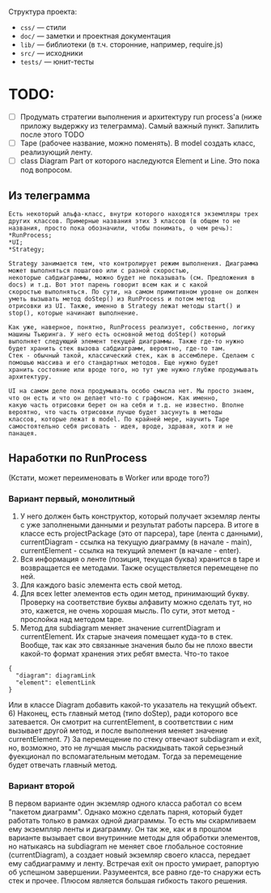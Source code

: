 Структура проекта:

- `css/` — стили
- `doc/` — заметки и проектная документация
- `lib/` — библиотеки (в т.ч. сторонние, например, require.js)
- `src/` — исходники
- `tests/` — юнит-тесты


# TODO:

- [ ] Продумать стратегии выполнения и архитектуру run process'а (ниже приложу выдержку из телеграмма). Самый важный пункт. Запилить после этого TODO
- [ ] Tape (рабочее название, можно поменять). В model создать класс, реализующий ленту.
- [ ] class Diagram Part от которого наследуются Element и Line. Это пока под вопросом.

## Из телеграмма

```
Есть некоторый альфа-класс, внутри которого находятся экземпляры трех 
других классов. Примерные названия этих 3 классов (в общем то не 
названия, просто пока обозначили, чтобы понимать, о чем речь): 
*RunProcess;
*UI;
*Strategy;

Strategy занимается тем, что контролирует режим выполнения. Диаграмма может выполняться пошагово или с разной скоростью,
некоторые сабдиаграммы, можно будет не показывать (см. Предложения в docs) и т.д. Вот этот парень говорит всем как и с какой
скоростью выполняться. По сути, на самом примитивном уровне он должен уметь вызывать метод doStep() из RunProcess и потом метод
отрисовки из UI. Также, именно в Strategy лежат методы start() и stop(), которые начинают выполнение.

Как уже, наверное, понятно, RunProcess реализует, собственно, логику машины Тьюринга. У него есть основной метод doStep() который
выполняет следующий элемент текущей диаграммы. Также где-то нужно будет хранить стек вызова сабдиаграмм, вероятно, где-то там.
Стек - обычный такой, классический стек, как в ассемблере. Сделаем с помошью массива и его стандартных методов. Еще нужно будет
хранить состояние или вроде того, но тут уже нужно глубже продумывать архитектуру.

UI на самом деле пока продумывать особо смысла нет. Мы просто знаем, что он есть и что он делает что-то с графоном. Как именно,
какую часть отрисовки берет он на себя и т.д. не известно. Вполне вероятно, что часть отрисовки лучше будет засунуть в методы
классов, которые лежат в model. По крайней мере, научить Tape самостоятельно себя рисовать - идея, вроде, здравая, хотя и не
панацея.
```

## Наработки по RunProcess
(Кстати, может переименовать в Worker или вроде того?)
### Вариант первый, монолитный
1) У него должен быть конструктор, который получает экземляр ленты с уже заполнеными данными и результат работы парсера.
  В итоге в классе есть projectPackage (это от парсера), tape (лента с данными), currentDiagram - ссылка на текущую диаграмму
  (в начале - main), currentElement - ссылка на текущий элемент (в начале - enter).
2) Вся информация о ленте (позиция, текущая буква) хранится в tape и возвращается ее методами.
 Также осуществляется перемещене по ней.
3) Для каждого basic элемента есть свой метод.
4) Для всех letter элементов есть один метод, принимающий букву. Проверку на соответствие буквы алфавиту можно сделать тут, 
 но это, кажется, не очень хорошая мысль. По сути, этот метод - прослойка над методом tape.
5) Метод для subdiagram меняет значение currentDiagram и currentElement. Их старые значеия помещает куда-то в стек.
  Вообще, так как это связанные значения было бы не плохо ввести какой-то формат хранения этих ребят вместа. Что-то такое
  ```
  {
    "diagram": diagramLink
    "element": elementLink
  }
  ```
  Или в классе Diagram добавить какой-то указатель на текущий объект.
6) Наконец, есть главный метод (типо doStep), ради которого все затевается. Он смотрит на currentElement, в соответствии с ним
 вызывает другой метод, и после выполнения меняет значение currentElement.
7) За перемещение по стеку отвечают subdiagram и exit, но, возможно, это не лучшая мысль раскидывать такой серьезный
 фуекционал по вспомагательным методам. Тогда за перемещение будет отвечать главный метод.
 
 
### Вариант второй
В первом варианте один экземляр одного класса работал со всем "пакетом диаграмм".
Однако можно сделать парня, который будет работать только в рамках одной диаграммы. То есть мы скармливаем ему экземпляр
ленты и диаграмму. Он так же, как и в прошлом варианте вызывает свои внутринние методы для обработки элементов, но
натыкаясь на subdiagram не меняет свое глобальное состояние (currentDiagram), а создает новый экземляр своего класса,
передает ему сабдиаграмму и ленту. Встречая exit он просто умирает, рапортую об успешном завершении. Разумеентся, все равно
где-то снаружи есть стек и прочее. Плюсом является большая гибкость такого решения.
